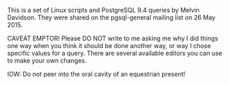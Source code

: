 This is a set of Linux scripts and PostgreSQL 9.4
queries by Melvin Davidson. They were shared on the
pgsql-general mailing list on 26 May 2015.

CAVEAT EMPTOR! 
Please DO NOT write to me asking me why I did things one 
way when you think it should be done another way, 
or way I chose specific values for a query. 
There are several available editors you can use to make your own changes.

IOW: Do not peer into the oral cavity of an equestrian present!
